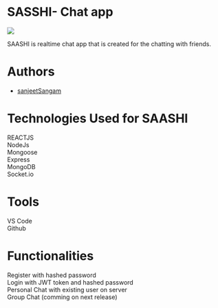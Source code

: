 # SASSHI- Chat app

<img src="https://pbs.twimg.com/media/FT7ivZOUcAAS8mN?format=jpg&name=large"></img>

SAASHI is realtime chat app that is created for the chatting with friends.

# Authors
- [sanjeetSangam](https://github.com/sanjeetSangam)


# Technologies Used for SAASHI
REACTJS <br/>
NodeJs <br/>
Mongoose <br/>
Express <br/>
MongoDB <br/>
Socket.io <br/>

# Tools
VS Code <br/>
Github <br/>

# Functionalities
Register with hashed password <br/>
Login with JWT token and hashed password <br/>
Personal Chat with existing user on server <br/>
Group Chat (comming on next release) <br/>
